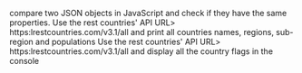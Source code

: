 compare two JSON objects in JavaScript and check if they have the same properties.
Use the rest countries' API URL> https:lrestcountries.com/v3.1/all and print all countries names, regions, sub-region and populations
Use the rest countries' API URL> https:lrestcountries.com/v3.1/all and display all the country flags in the console
